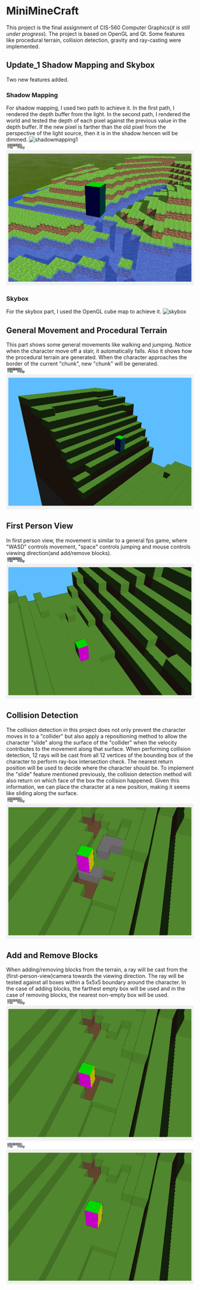 # MiniMineCraft
This project is the final assignment of CIS-560 Computer Graphics(_it is still under progress_). The project is based on OpenGL and Qt. Some features like procedural terrain, collision detection, gravity and ray-casting were implemented.
## Update_1 Shadow Mapping and Skybox
Two new features added.
### Shadow Mapping
For shadow mapping, I used two path to achieve it. In the first path, I rendered the depth buffer from the light. In the second path, I rendered the world and tested the depth of each pixel against the previous value in the depth buffer. If the new pixel is farther than the old pixel from the perspective of the light source, then it is in the shadow hencen will be dimmed.
![shadowmapping1](./img/mini_mc_shadow1.gif)
![shadowmapping2](./img/mini_mc_shadow2.gif)
### Skybox
For the skybox part, I used the OpenGL cube map to achieve it.
![skybox](./img/mini_mc_skybox.gif)
## General Movement and Procedural Terrain
This part shows some general movements like walking and jumping. Notice when the character move off a stair, it automatically falls. Also it shows how the procedural terrain are generated. When the character approaches the border of the current "chunk", new "chunk" will be generated.
![general_movement_and_procedural_terrain](./img/mini_mc_move.gif)
## First Person View
In first person view, the movement is similar to a general fps game, where "WASD" controls movement, "space" controls jumping and mouse controls viewing direction(and add/remove blocks).
![first_person_view](./img/mini_mc_fpview.gif)
## Collision Detection
The collision detection in this project does not only prevent the character moves in to a "collider" but also apply a repositioning method to allow the character "slide" along the surface of the "collider" when the velocity contributes to the movement along that surface. When performing collision detection, 12 rays will be cast from all 12 vertices of the bounding box of the character to perform ray-box intersection check. The nearest return position will be used to decide where the character should be. To implement the "slide" feature mentioned previously, the collision detection method will also return on which face of the box the collision happened. Given this information, we can place the character at a new position, making it seems like sliding along the surface.
![collision_detection](./img/mini_mc_slide.gif)
## Add and Remove Blocks
When adding/removing blocks from the terrain, a ray will be cast from the (first-person-view)camera towards the viewing direction. The ray will be tested against all boxes within a 5x5x5 boundary around the character. In the case of adding blocks, the farthest empty box will be used and in the case of removing blocks, the nearest non-empty box will be used.
![add_blocks](./img/mini_mc_add.gif)
![remove_blocks](./img/mini_mc_remove.gif)
